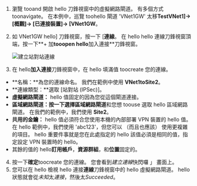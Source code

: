 1. 瀏覽 tooand 開啟 hello 刀鋒視窗中的虛擬網路閘道。 有多個方式 toonavigate。 在本例中，巡覽 toohello 閘道 'VNet1GW' 太移**TestVNet1]-> [概觀]-> [已連接裝置]-> [VNet1GW**。
2. 如 VNet1GW hello] 刀鋒視窗，按一下 [**連線**。 在 hello hello 連線刀鋒視窗頂端，按一下**+ 加**tooopen hello**加入連接**刀鋒視窗。

    ![建立站對站連線](./media/vpn-gateway-add-site-to-site-connection-s2s-rm-portal-include/connection1.png)

3. 在 hello**加入連接**刀鋒視窗中，在 hello 填滿值 toocreate 您的連線。

  - **名稱：**為您的連線命名。 我們在範例中使用 **VNet1toSite2**。
  - **連線類型：**選取 [站對站 (IPSec)]。
  - **虛擬網路閘道：** hello 值固定的因為您從這個閘道連接。
  - **區域網路閘道：**按一下**選擇區域網路閘道**和您想 toouse 選取 hello 區域網路閘道。 在我們的範例中，我們使用 **Site2**。
  - **共用的金鑰：** hello 值必須符合您使用本機的內部部署 VPN 裝置的 hello 值。 在 hello 範例中，我們使用 'abc123'，但您可以 （而且也應該） 使用更複雜的項目。 hello 重要件事就是您在此處指定的 hello 該值必須是相同的值，指定設定 VPN 裝置時的 hello。
  - 其餘的值的 hello**訂用帳戶**，**資源群組**，和**位置**固定的。

4. 按一下**確定**toocreate 您的連線。 您會看到*建立連線*快閃囉 」 畫面上。
5. 您可以在 hello 檢視 hello 連接**連線**刀鋒視窗中的 hello 虛擬網路閘道。 hello 狀態就會從*未知*太*連接*，然後太*Succeeded*。
